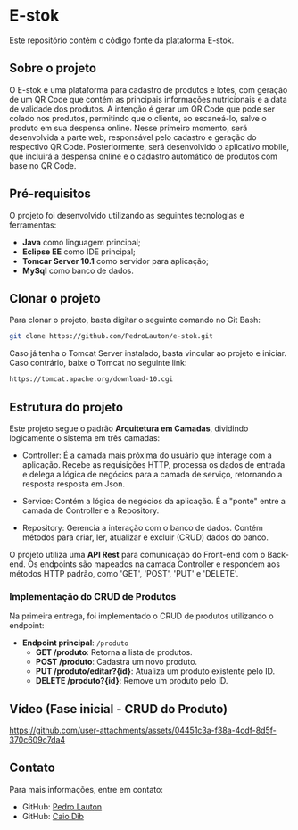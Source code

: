 # E-stok

Este repositório contém o código fonte da plataforma E-stok. 

## Sobre o projeto

O E-stok é uma plataforma para cadastro de produtos e lotes, com geração de um QR Code que contém as principais informações nutricionais e a data de validade dos produtos. A intenção é gerar um QR Code que pode ser colado nos produtos, permitindo que o cliente, ao escaneá-lo, salve o produto em sua despensa online. Nesse primeiro momento, será desenvolvida a parte web, responsável pelo cadastro e geração do respectivo QR Code. Posteriormente, será desenvolvido o aplicativo mobile, que incluirá a despensa online e o cadastro automático de produtos com base no QR Code.

## Pré-requisitos

O projeto foi desenvolvido utilizando as seguintes tecnologias e ferramentas:

- **Java** como linguagem principal;
- **Eclipse EE** como IDE principal;
- **Tomcar Server 10.1** como servidor para aplicação;
- **MySql** como banco de dados.

## Clonar o projeto

Para clonar o projeto, basta digitar o seguinte comando no Git Bash: 

```bash
git clone https://github.com/PedroLauton/e-stok.git
```

Caso já tenha o Tomcat Server instalado, basta vincular ao projeto e iniciar. Caso contrário, baixe o Tomcat no seguinte link: 

```bash
https://tomcat.apache.org/download-10.cgi
```

## Estrutura do projeto

Este projeto segue o padrão **Arquitetura em Camadas**, dividindo logicamente o sistema em três camadas: 

- Controller: É a camada mais próxima do usuário que interage com a aplicação. Recebe as requisições HTTP, processa os dados de entrada e delega a lógica de negócios para a camada de serviço, retornando a resposta resposta em Json.  

- Service: Contém a lógica de negócios da aplicação. É a "ponte" entre a camada de Controller e a Repository.

- Repository: Gerencia a interação com o banco de dados. Contém métodos para criar, ler, atualizar e excluir (CRUD) dados do banco.

O projeto utiliza uma **API Rest** para comunicação do Front-end com o Back-end. Os endpoints são mapeados na camada Controller e respondem aos métodos HTTP padrão, como 'GET', 'POST', 'PUT' e 'DELETE'. 

### Implementação do CRUD de Produtos
Na primeira entrega, foi implementado o CRUD de produtos utilizando o endpoint:

- **Endpoint principal**: `/produto`
  - **GET /produto**: Retorna a lista de produtos.
  - **POST /produto**: Cadastra um novo produto.
  - **PUT /produto/editar?{id}**: Atualiza um produto existente pelo ID.
  - **DELETE /produto?{id}**: Remove um produto pelo ID.

## Vídeo (Fase inicial - CRUD do Produto)

https://github.com/user-attachments/assets/04451c3a-f38a-4cdf-8d5f-370c609c7da4


## Contato

Para mais informações, entre em contato:

- GitHub: [Pedro Lauton](https://github.com/PedroLauton)
- GitHub: [Caio Dib](https://github.com/dib10)
